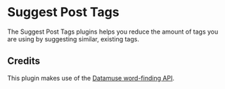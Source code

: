# Suggest Post Tags

The Suggest Post Tags plugins helps you reduce the amount of tags you are using by suggesting similar, existing tags.

## Credits

This plugin makes use of the [Datamuse word-finding API](https://www.datamuse.com/api/).
